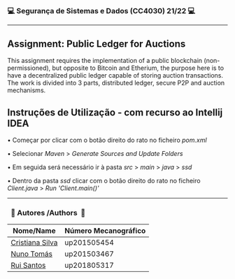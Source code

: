 ### :computer: Segurança de Sistemas e Dados (CC4030) 21/22 :computer:
------------------------------------------------------------------------
## Assignment: Public Ledger for Auctions

This assignment requires the implementation of a public blockchain (non-permissioned),
but opposite to Bitcoin and Etherium, the purpose here is to have a decentralized public ledger
capable of storing auction transactions.
The work is divided into 3 parts, distributed ledger, secure P2P and auction mechanisms.

## Instruções de Utilização - com recurso ao Intellij IDEA

• Começar por clicar com o botão direito do rato no ficheiro *pom.xml*

• Selecionar *Maven* > *Generate Sources and Update Folders*

• Em seguida será necessário ir à pasta *src* > *main* > *java* > *ssd* 

• Dentro da pasta *ssd* clicar com o botão direito do rato no ficheiro *Client.java* > *Run 'Client.main()'*

------------------------------------------------------------------------

### &nbsp; :busts_in_silhouette: Autores&nbsp;/Authors&nbsp; :busts_in_silhouette:

| Nome/Name                                             | Número Mecanográfico |
|-------------------------------------------------------|----------------------|
| [Cristiana Silva](https://github.com/CristianaMorais) | up201505454          |
| [Nuno Tomás](https://github.com/nmot97)               | up201503467          |        
| [Rui Santos](https://github.com/RSantos42)            | up201805317          |    
